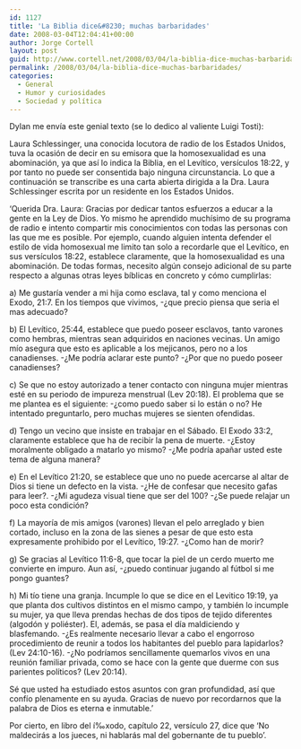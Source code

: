 ```yaml
---
id: 1127
title: 'La Biblia dice&#8230; muchas barbaridades'
date: 2008-03-04T12:04:41+00:00
author: Jorge Cortell
layout: post
guid: http://www.cortell.net/2008/03/04/la-biblia-dice-muchas-barbaridades/
permalink: /2008/03/04/la-biblia-dice-muchas-barbaridades/
categories:
  - General
  - Humor y curiosidades
  - Sociedad y polí­tica
---
```

Dylan me enví­a este genial texto (se lo dedico al valiente Luigi Tosti):

Laura Schlessinger, una conocida locutora de radio de los Estados Unidos, tuva la ocasión de decir en su emisora que la homosexualidad es una abominación, ya que así­ lo indica la Biblia, en el Leví­tico, versí­culos 18:22, y por tanto no puede ser consentida bajo ninguna circunstancia. Lo que a continuación se transcribe es una carta abierta dirigida a la Dra. Laura Schlessinger escrita por un residente en los Estados Unidos.

&#8216;Querida Dra. Laura: Gracias por dedicar tantos esfuerzos a educar a la gente en la Ley de Dios. Yo mismo he aprendido muchí­simo de su programa de radio e intento compartir mis conocimientos con todas las personas con las que me es posible. Por ejemplo, cuando alguien intenta defender el estilo de vida homosexual me limito tan solo a recordarle que el Leví­tico, en sus versí­culos 18:22, establece claramente, que la homosexualidad es una abominación. De todas formas, necesito algún consejo adicional de su parte respecto a algunas otras leyes bí­blicas en concreto y cómo cumplirlas:

a) Me gustarí­a vender a mi hija como esclava, tal y como menciona el Exodo, 21:7. En los tiempos que vivimos, -¿que precio piensa que seria el mas adecuado?

b) El Leví­tico, 25:44, establece que puedo poseer esclavos, tanto varones como hembras, mientras sean adquiridos en naciones vecinas. Un amigo mí­o asegura que esto es aplicable a los mejicanos, pero no a los canadienses. -¿Me podrí­a aclarar este punto? -¿Por que no puedo poseer canadienses?

c) Se que no estoy autorizado a tener contacto con ninguna mujer mientras esté en su periodo de impureza menstrual (Lev 20:18). El problema que se me plantea es el siguiente: -¿como puedo saber si lo están o no? He intentado preguntarlo, pero muchas mujeres se sienten ofendidas.

d) Tengo un vecino que insiste en trabajar en el Sábado. El Exodo 33:2, claramente establece que ha de recibir la pena de muerte. -¿Estoy moralmente obligado a matarlo yo mismo? -¿Me podrí­a apañar usted este tema de alguna manera?

e) En el Leví­tico 21:20, se establece que uno no puede acercarse al altar de Dios si tiene un defecto en la vista. -¿He de confesar que necesito gafas para leer?. -¿Mi agudeza visual tiene que ser del 100? -¿Se puede relajar un poco esta condición?

f) La mayorí­a de mis amigos (varones) llevan el pelo arreglado y bien cortado, incluso en la zona de las sienes a pesar de que esto esta expresamente prohibido por el Leví­tico, 19:27. -¿Como han de morir?

g) Se gracias al Leví­tico 11:6-8, que tocar la piel de un cerdo muerto me convierte en impuro. Aun así­, -¿puedo continuar jugando al fútbol si me pongo guantes?

h) Mi tí­o tiene una granja. Incumple lo que se dice en el Levitico 19:19, ya que planta dos cultivos distintos en el mismo campo, y también lo incumple su mujer, ya que lleva prendas hechas de dos tipos de tejido diferentes (algodón y poliéster). El, además, se pasa el dí­a maldiciendo y blasfemando. -¿Es realmente necesario llevar a cabo el engorroso procedimiento de reunir a todos los habitantes del pueblo para lapidarlos? (Lev 24:10-16). -¿No podrí­amos sencillamente quemarlos vivos en una reunión familiar privada, como se hace con la gente que duerme con sus parientes polí­ticos? (Lev 20:14).

Sé que usted ha estudiado estos asuntos con gran profundidad, así­ que confí­o plenamente en su ayuda. Gracias de nuevo por recordarnos que la palabra de Dios es eterna e inmutable.&#8217;

Por cierto, en libro del í‰xodo, capí­tulo 22, versí­culo 27, dice que &#8216;No maldecirás a los jueces, ni hablarás mal del gobernante de tu pueblo&#8217;.